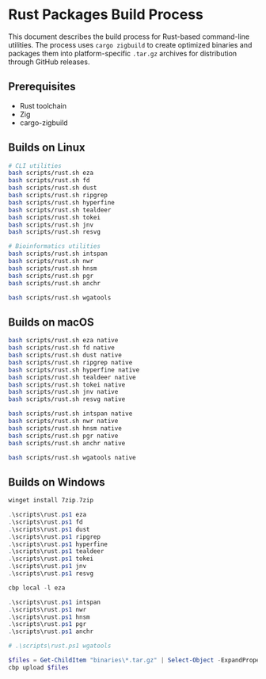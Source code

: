 # Rust Packages Build Process

This document describes the build process for Rust-based command-line utilities. The process
uses `cargo zigbuild` to create optimized binaries and packages them into
platform-specific `.tar.gz` archives for distribution through GitHub releases.

## Prerequisites

* Rust toolchain
* Zig
* cargo-zigbuild

## Builds on Linux

```bash
# CLI utilities
bash scripts/rust.sh eza
bash scripts/rust.sh fd
bash scripts/rust.sh dust
bash scripts/rust.sh ripgrep
bash scripts/rust.sh hyperfine
bash scripts/rust.sh tealdeer
bash scripts/rust.sh tokei
bash scripts/rust.sh jnv
bash scripts/rust.sh resvg

# Bioinformatics utilities
bash scripts/rust.sh intspan
bash scripts/rust.sh nwr
bash scripts/rust.sh hnsm
bash scripts/rust.sh pgr
bash scripts/rust.sh anchr

bash scripts/rust.sh wgatools

```

## Builds on macOS

```bash
bash scripts/rust.sh eza native
bash scripts/rust.sh fd native
bash scripts/rust.sh dust native
bash scripts/rust.sh ripgrep native
bash scripts/rust.sh hyperfine native
bash scripts/rust.sh tealdeer native
bash scripts/rust.sh tokei native
bash scripts/rust.sh jnv native
bash scripts/rust.sh resvg native

bash scripts/rust.sh intspan native
bash scripts/rust.sh nwr native
bash scripts/rust.sh hnsm native
bash scripts/rust.sh pgr native
bash scripts/rust.sh anchr native

bash scripts/rust.sh wgatools native

```

## Builds on Windows

```powershell
winget install 7zip.7zip

.\scripts\rust.ps1 eza
.\scripts\rust.ps1 fd
.\scripts\rust.ps1 dust
.\scripts\rust.ps1 ripgrep
.\scripts\rust.ps1 hyperfine
.\scripts\rust.ps1 tealdeer
.\scripts\rust.ps1 tokei
.\scripts\rust.ps1 jnv
.\scripts\rust.ps1 resvg

cbp local -l eza

.\scripts\rust.ps1 intspan
.\scripts\rust.ps1 nwr
.\scripts\rust.ps1 hnsm
.\scripts\rust.ps1 pgr
.\scripts\rust.ps1 anchr

# .\scripts\rust.ps1 wgatools

$files = Get-ChildItem "binaries\*.tar.gz" | Select-Object -ExpandProperty FullName
cbp upload $files

```
